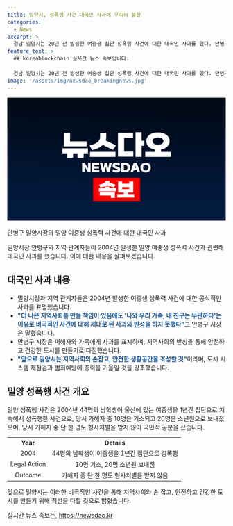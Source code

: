 ```yaml
---
title: 밀양시, 성폭행 사건 대국민 사과에 우리의 불찰
categories:
  - News
excerpt: >
  경남 밀양시는 20년 전 발생한 여중생 집단 성폭행 사건에 대한 대국민 사과를 했다. 안병구 시장과 관계자들은 피해자와 국민에게 사과하고, 지역사회의 안전한 도시 조성을 약속했다. 2004년 발생한 성폭행 사건은 국민적 공분을 샀는데, 가해자 중 형사처벌을 받지 않은 것에 대한 비판이 지속되고 있다. 지역사회와 손을 잡고 범죄예방에 힘을 쏟을 것이라고 강조했다. (150자)
feature_text: >
  ## koreablockchain 실시간 뉴스 속보입니다.

  경남 밀양시는 20년 전 발생한 여중생 집단 성폭행 사건에 대한 대국민 사과를 했다. 안병구 시장과 관계자들은 피해자와 국민에게 사과하고, 지역사회의 안전한 도시 조성을 약속했다. 2004년 발생한 성폭행 사건은 국민적 공분을 샀는데, 가해자 중 형사처벌을 받지 않은 것에 대한 비판이 지속되고 있다. 지역사회와 손을 잡고 범죄예방에 힘을 쏟을 것이라고 강조했다. (150자)
image: '/assets/img/newsdao_breakingnews.jpg'
---
```


<p><img src="/assets/img/newsdao_breakingnews.jpg" alt="koreablockchain 속보" /></p>

<p>안병구 밀양시장의 밀양 여중생 성폭력 사건에 대한 대국민 사과</p>

<p data-ke-size="size16">밀양시장 안병구와 지역 관계자들이 2004년 발생한 밀양 여중생 성폭력 사건과 관련해 대국민 사과를 했습니다. 이에 대한 내용을 살펴보겠습니다.</p>

<h2 data-ke-size="size26">대국민 사과 내용</h2>

<ul>
  <li>밀양시장과 지역 관계자들은 2004년 발생한 여중생 성폭력 사건에 대한 공식적인 사과를 표명했습니다.</li>
  <li><b><span style="color: #1a5490;">"더 나은 지역사회를 만들 책임이 있음에도 '나와 우리 가족, 내 친구는 무관하다'는 이유로 비극적인 사건에 대해 제대로 된 사과와 반성을 하지 못했다”</span></b>고 안병구 시장은 말했습니다.</li>
  <li>안병구 시장은 피해자와 가족에게 사과를 표시하며, 지역사회의 반성을 통해 안전하고 건강한 도시를 만들기로 다짐했습니다.</li>
  <li><b><span style="color: #1a5490;">"앞으로 밀양시는 지역사회와 손잡고, 안전한 생활공간을 조성할 것"</span></b>이라며, 도시 시스템 재점검과 범죄예방에 총력을 기울일 것을 강조했습니다.</li>
</ul>

<h2 data-ke-size="size26">밀양 성폭행 사건 개요</h2>

<p data-ke-size="size16">밀양 성폭행 사건은 2004년 44명의 남학생이 울산에 있는 여중생을 1년간 집단으로 지속해서 성폭행한 사건으로, 당시 가해자 중 10명은 기소되고 20명은 소년원으로 보내졌으며, 당시 가해자 중 단 한 명도 형사처벌을 받지 않아 국민적 공분을 샀습니다.</p>

<table>
  <tr>
    <th style="text-align: center;">Year</th>
    <th style="text-align: center;">Details</th>
  </tr>
  <tr>
    <td style="text-align: center;">2004</td>
    <td style="text-align: center;">44명의 남학생이 여중생을 1년간 집단으로 성폭행</td>
  </tr>
  <tr>
    <td style="text-align: center;">Legal Action</td>
    <td style="text-align: center;">10명 기소, 20명 소년원 보내짐</td>
  </tr>
  <tr>
    <td style="text-align: center;">Outcome</td>
    <td style="text-align: center;">가해자 중 단 한 명도 형사처벌을 받지 않음</td>
  </tr>
</table>

<p data-ke-size="size16">앞으로 밀양시는 이러한 비극적인 사건을 통해 지역사회와 손 잡고, 안전하고 건강한 도시를 만들기 위해 최선을 다할 것으로 밝혔습니다.</p>
실시간 뉴스 속보는, <a href="https://newsdao.kr" rel="dofollow">https://newsdao.kr</a>


